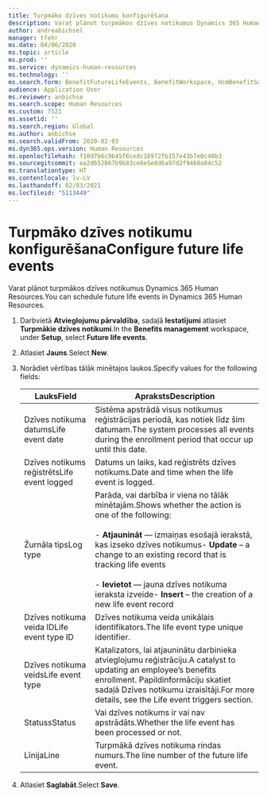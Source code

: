 ```yaml
---
title: Turpmāko dzīves notikumu konfigurēšana
description: Varat plānot turpmākos dzīves notikumus Dynamics 365 Human Resources.
author: andreabichsel
manager: tfehr
ms.date: 04/06/2020
ms.topic: article
ms.prod: ''
ms.service: dynamics-human-resources
ms.technology: ''
ms.search.form: BenefitFutureLifeEvents, BenefitWorkspace, HcmBenefitSummaryPart
audience: Application User
ms.reviewer: anbichse
ms.search.scope: Human Resources
ms.custom: 7521
ms.assetid: ''
ms.search.region: Global
ms.author: anbichse
ms.search.validFrom: 2020-02-03
ms.dyn365.ops.version: Human Resources
ms.openlocfilehash: f10d7b6c9b45f6cedc16972fb157e43b7e0c40b3
ms.sourcegitcommit: ea2d652867b9b83ce6e5e8d6a97d2f9460a84c52
ms.translationtype: HT
ms.contentlocale: lv-LV
ms.lasthandoff: 02/03/2021
ms.locfileid: "5113449"
---
```

# <a name="configure-future-life-events"></a><span data-ttu-id="c53d7-103">Turpmāko dzīves notikumu konfigurēšana</span><span class="sxs-lookup"><span data-stu-id="c53d7-103">Configure future life events</span></span>

<span data-ttu-id="c53d7-104">Varat plānot turpmākos dzīves notikumus Dynamics 365 Human Resources.</span><span class="sxs-lookup"><span data-stu-id="c53d7-104">You can schedule future life events in Dynamics 365 Human Resources.</span></span>

1. <span data-ttu-id="c53d7-105">Darbvietā **Atvieglojumu pārvaldība**, sadaļā **Iestatījumi** atlasiet **Turpmākie dzīves notikumi**.</span><span class="sxs-lookup"><span data-stu-id="c53d7-105">In the **Benefits management** workspace, under **Setup**, select **Future life events**.</span></span>

2. <span data-ttu-id="c53d7-106">Atlasiet **Jauns**.</span><span class="sxs-lookup"><span data-stu-id="c53d7-106">Select **New**.</span></span>

3. <span data-ttu-id="c53d7-107">Norādiet vērtības tālāk minētajos laukos.</span><span class="sxs-lookup"><span data-stu-id="c53d7-107">Specify values for the following fields:</span></span>

   | <span data-ttu-id="c53d7-108">Lauks</span><span class="sxs-lookup"><span data-stu-id="c53d7-108">Field</span></span> | <span data-ttu-id="c53d7-109">Apraksts</span><span class="sxs-lookup"><span data-stu-id="c53d7-109">Description</span></span> |
   | --- | --- |
   | <span data-ttu-id="c53d7-110">Dzīves notikuma datums</span><span class="sxs-lookup"><span data-stu-id="c53d7-110">Life event date</span></span> | <span data-ttu-id="c53d7-111">Sistēma apstrādā visus notikumus reģistrācijas periodā, kas notiek līdz šim datumam.</span><span class="sxs-lookup"><span data-stu-id="c53d7-111">The system processes all events during the enrollment period that occur up until this date.</span></span> |
   | <span data-ttu-id="c53d7-112">Dzīves notikums reģistrēts</span><span class="sxs-lookup"><span data-stu-id="c53d7-112">Life event logged</span></span> | <span data-ttu-id="c53d7-113">Datums un laiks, kad reģistrēts dzīves notikums.</span><span class="sxs-lookup"><span data-stu-id="c53d7-113">Date and time when the life event is logged.</span></span> |
   | <span data-ttu-id="c53d7-114">Žurnāla tips</span><span class="sxs-lookup"><span data-stu-id="c53d7-114">Log type</span></span> | <span data-ttu-id="c53d7-115">Parāda, vai darbība ir viena no tālāk minētajām.</span><span class="sxs-lookup"><span data-stu-id="c53d7-115">Shows whether the action is one of the following:</span></span></br></br><span data-ttu-id="c53d7-116">- **Atjaunināt** — izmaiņas esošajā ierakstā, kas izseko dzīves notikumus</span><span class="sxs-lookup"><span data-stu-id="c53d7-116">- **Update** – a change to an existing record that is tracking life events</span></span></br></br><span data-ttu-id="c53d7-117">- **Ievietot** — jauna dzīves notikuma ieraksta izveide</span><span class="sxs-lookup"><span data-stu-id="c53d7-117">- **Insert** – the creation of a new life event record</span></span> |
   | <span data-ttu-id="c53d7-118">Dzīves notikuma veida ID</span><span class="sxs-lookup"><span data-stu-id="c53d7-118">Life event type ID</span></span> | <span data-ttu-id="c53d7-119">Dzīves notikuma veida unikālais identifikators.</span><span class="sxs-lookup"><span data-stu-id="c53d7-119">The life event type unique identifier.</span></span> |
   | <span data-ttu-id="c53d7-120">Dzīves notikuma veids</span><span class="sxs-lookup"><span data-stu-id="c53d7-120">Life event type</span></span> | <span data-ttu-id="c53d7-121">Katalizators, lai atjauninātu darbinieka atvieglojumu reģistrāciju.</span><span class="sxs-lookup"><span data-stu-id="c53d7-121">A catalyst to updating an employee’s benefits enrollment.</span></span> <span data-ttu-id="c53d7-122">Papildinformāciju skatiet sadaļā Dzīves notikumu izraisītāji.</span><span class="sxs-lookup"><span data-stu-id="c53d7-122">For more details, see the Life event triggers section.</span></span> |
   | <span data-ttu-id="c53d7-123">Statuss</span><span class="sxs-lookup"><span data-stu-id="c53d7-123">Status</span></span> | <span data-ttu-id="c53d7-124">Vai dzīves notikums ir vai nav apstrādāts.</span><span class="sxs-lookup"><span data-stu-id="c53d7-124">Whether the life event has been processed or not.</span></span> |
   | <span data-ttu-id="c53d7-125">Līnija</span><span class="sxs-lookup"><span data-stu-id="c53d7-125">Line</span></span> | <span data-ttu-id="c53d7-126">Turpmākā dzīves notikuma rindas numurs.</span><span class="sxs-lookup"><span data-stu-id="c53d7-126">The line number of the future life event.</span></span> |

4. <span data-ttu-id="c53d7-127">Atlasiet **Saglabāt**.</span><span class="sxs-lookup"><span data-stu-id="c53d7-127">Select **Save**.</span></span> 
